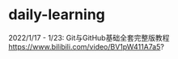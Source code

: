 # daily-learning


2022/1/17 - 1/23: Git与GitHub基础全套完整版教程 https://www.bilibili.com/video/BV1pW411A7a5?

